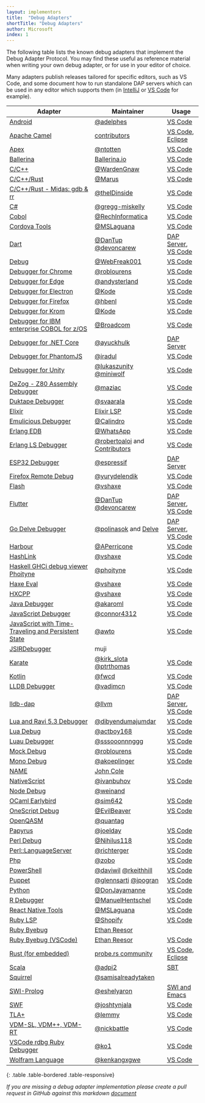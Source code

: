 ```yaml
---
layout: implementors
title:  "Debug Adapters"
shortTitle: "Debug Adapters"
author: Microsoft
index: 1
---
```


The following table lists the known debug adapters that implement the Debug Adapter Protocol. You may find these useful as reference material when writing your own debug adapter, or for use in your editor of choice.

Many adapters publish releases tailored for specific editors, such as VS Code, and some document how to run standalone DAP servers which can be used in any editor which supports them (in [IntelliJ](https://www.jetbrains.com/help/idea/configuring-third-party-tools.html) or [VS Code](https://code.visualstudio.com/api/extension-guides/debugger-extension#development-setup-for-mock-debug) for example).

| Adapter | Maintainer | Usage |
|---------|------------|-------|
[Android](https://github.com/adelphes/android-dev-ext)|[@adelphes](https://github.com/adelphes)|[VS Code](https://marketplace.visualstudio.com/items?itemName=adelphes.android-dev-ext)
[Apache Camel](https://github.com/camel-tooling/camel-debug-adapter)|[contributors](https://github.com/camel-tooling/camel-debug-adapter/graphs/contributors)|[VS Code](https://marketplace.visualstudio.com/items?itemName=redhat.vscode-debug-adapter-apache-camel), [Eclipse](https://marketplace.eclipse.org/content/textual-debugging-apache-camel)
[Apex](https://github.com/forcedotcom/salesforcedx-vscode)|[@ntotten](https://github.com/ntotten)|[VS Code](https://marketplace.visualstudio.com/items?itemName=salesforce.salesforcedx-vscode-apex-debugger)
[Ballerina](https://github.com/ballerina-platform/ballerina-lang/)|[Ballerina.io](https://ballerina.io/)|[VS Code](https://marketplace.visualstudio.com/items?itemName=wso2.ballerina) |
[C/C++](https://github.com/Microsoft/vscode-cpptools)|[@WardenGnaw](https://github.com/WardenGnaw)|[VS Code](https://marketplace.visualstudio.com/items?itemName=ms-vscode.cpptools)
[C/C++/Rust](https://github.com/Marus/cortex-debug)|[@Marus](https://github.com/Marus)|[VS Code](https://marketplace.visualstudio.com/items?itemName=marus25.cortex-debug)
[C/C++/Rust - Midas: gdb & rr](https://github.com/farre/midas)|[@theIDinside](https://github.com/theIDinside)|[VS Code](https://marketplace.visualstudio.com/items?itemName=farrese.midas)
[C#](https://github.com/OmniSharp/omnisharp-vscode)|[@gregg-miskelly](https://github.com/gregg-miskelly)|[VS Code](https://marketplace.visualstudio.com/items?itemName=ms-vscode.csharp)
[Cobol](https://github.com/RechInformatica/rech-cobol-debugger)|[@RechInformatica](https://github.com/RechInformatica)|[VS Code](https://marketplace.visualstudio.com/items?itemName=rechinformatica.rech-cobol-debugger)
[Cordova Tools](https://github.com/Microsoft/vscode-cordova)|[@MSLaguana](https://github.com/MSLaguana)|[VS Code](https://marketplace.visualstudio.com/items?itemName=vsmobile.cordova-tools)
[Dart](https://github.com/dart-lang/sdk)|[@DanTup](https://github.com/DanTup) [@devoncarew](https://github.com/devoncarew)|[DAP Server](https://github.com/dart-lang/sdk/blob/master/pkg/dds/tool/dap/README.md), [VS Code](https://marketplace.visualstudio.com/items?itemName=Dart-Code.dart-code)
[Debug](https://github.com/WebFreak001/code-debug)|[@WebFreak001](https://github.com/WebFreak001)|[VS Code](https://marketplace.visualstudio.com/items?itemName=webfreak.debug)
[Debugger for Chrome](https://github.com/microsoft/vscode-chrome-debug)|[@roblourens](https://github.com/roblourens)|[VS Code](https://marketplace.visualstudio.com/items?itemName=msjsdiag.debugger-for-chrome)
[Debugger for Edge](https://github.com/Microsoft/vscode-edge-debug2)|[@andysterland](https://github.com/andysterland)|[VS Code](https://marketplace.visualstudio.com/items?itemName=msjsdiag.debugger-for-edge)
[Debugger for Electron](https://github.com/Kode/vscode-electron-debug)|[@Kode](https://github.com/Kode)|[VS Code](https://marketplace.visualstudio.com/items?itemName=kodetech.electron-debug)
[Debugger for Firefox](https://github.com/hbenl/vscode-firefox-debug)|[@hbenl](https://github.com/hbenl)|[VS Code](https://marketplace.visualstudio.com/items?itemName=hbenl.vscode-firefox-debug)
[Debugger for Krom](https://github.com/Kode/vscode-krom-debug)|[@Kode](https://github.com/Kode)|[VS Code](https://marketplace.visualstudio.com/items?itemName=kodetech.krom-debug)
[Debugger for IBM enterprise COBOL for z/OS](https://github.com/BroadcomMFD/debugger-for-mainframe)|[@Broadcom](https://www.broadcom.com)|[VS Code](https://marketplace.visualstudio.com/items?itemName=broadcomMFD.debugger-for-mainframe)
[Debugger for .NET Core](https://github.com/Samsung/netcoredbg)|[@ayuckhulk](https://github.com/ayuckhulk)|[DAP Server](https://github.com/Samsung/netcoredbg/blob/master/doc/cli.md)
[Debugger for PhantomJS](https://github.com/iradul/vscode-phantomjs-debug)|[@iradul](https://github.com/iradul)|[VS Code](https://marketplace.visualstudio.com/items?itemName=iradul.debugger-for-phantomjs)
[Debugger for Unity](https://github.com/Unity-Technologies/vscode-unity-debug)|[@lukaszunity](https://github.com/lukaszunity) [@miniwolf](https://github.com/miniwolf)|[VS Code](https://marketplace.visualstudio.com/items?itemName=Unity.unity-debug)
[DeZog - Z80 Assembly Debugger](https://github.com/maziac/dezog)|[@maziac](https://github.com/maziac)|[VS Code](https://marketplace.visualstudio.com/items?itemName=maziac.dezog)
[Duktape Debugger](https://github.com/svaarala/duktape)|[@svaarala](https://github.com/svaarala)|[VS Code](https://marketplace.visualstudio.com/items?itemName=HaroldBrenes.duk-debug)
[Elixir](https://github.com/elixir-lsp/elixir-ls)|[Elixir LSP](https://github.com/elixir-lsp)|[VS Code](https://marketplace.visualstudio.com/items?itemName=JakeBecker.elixir-ls)
[Emulicious Debugger](https://github.com/Calindro/emulicious-debugger)|[@Calindro](https://github.com/Calindro)|[VS Code](https://marketplace.visualstudio.com/items?itemName=emulicious.emulicious-debugger)
[Erlang EDB](https://github.com/whatsapp/edb)|[@WhatsApp](https://github.com/WhatsApp)|[VS Code](https://marketplace.visualstudio.com/items?itemName=erlang-language-platform.erlang-language-platform)
[Erlang LS Debugger](https://github.com/erlang-ls/erlang_ls)|[@robertoaloi](https://github.com/robertoaloi) and [Contributors](https://github.com/erlang-ls/erlang_ls/graphs/contributors)|[VS Code](https://marketplace.visualstudio.com/items?itemName=erlang-ls.erlang-ls)
[ESP32 Debugger](https://github.com/espressif/esp-debug-adapter)|[@espressif](https://github.com/espressif)|[DAP Server](https://github.com/espressif/esp-debug-adapter#usage)
[Firefox Remote Debug](https://github.com/yurydelendik/vscode-ff-debug)|[@yurydelendik](https://github.com/yurydelendik)|[VS Code](https://marketplace.visualstudio.com/items?itemName=yurydelendik.firefox-debug)
[Flash](https://github.com/vshaxe/flash-debugger)|[@vshaxe](https://github.com/vshaxe/)|[VS Code](https://marketplace.visualstudio.com/items?itemName=vshaxe.haxe-debug)
[Flutter](https://github.com/flutter/flutter)|[@DanTup](https://github.com/DanTup) [@devoncarew](https://github.com/devoncarew)|[DAP Server](https://github.com/flutter/flutter/blob/master/packages/flutter_tools/lib/src/debug_adapters/README.md), [VS Code](https://marketplace.visualstudio.com/items?itemName=Dart-Code.flutter)
[Go Delve Debugger](https://github.com/go-delve/delve/tree/master/service/dap)| [@polinasok](https://github.com/polinasok) and [Delve](https://github.com/go-delve)| [DAP Server](https://github.com/go-delve/delve/tree/master/Documentation/api/dap), [VS Code](https://github.com/golang/vscode-go/blob/master/docs/debugging.md)
[Harbour](https://github.com/APerricone/harbourCodeExtension)|[@APerricone](https://github.com/APerricone)|[VS Code](https://marketplace.visualstudio.com/items?itemName=aperricone.harbour)
[HashLink](https://github.com/vshaxe/hashlink-debugger)|[@vshaxe](https://github.com/vshaxe/)|[VS Code](https://marketplace.visualstudio.com/items?itemName=HaxeFoundation.haxe-hl)
[Haskell GHCi debug viewer Phoityne](https://github.com/phoityne/phoityne-vscode)|[@phoityne](https://github.com/phoityne)|[VS Code](https://marketplace.visualstudio.com/items?itemName=phoityne.phoityne-vscode)
[Haxe Eval](https://github.com/vshaxe/eval-debugger)|[@vshaxe](https://github.com/vshaxe/)|[VS Code](https://marketplace.visualstudio.com/items?itemName=nadako.vshaxe)
[HXCPP](https://github.com/vshaxe/hxcpp-debugger)|[@vshaxe](https://github.com/vshaxe/)|[VS Code](https://marketplace.visualstudio.com/items?itemName=vshaxe.hxcpp-debugger)
[Java Debugger](https://github.com/Microsoft/vscode-java-debug)|[@akaroml](https://github.com/akaroml)|[VS Code](https://marketplace.visualstudio.com/items?itemName=vscjava.vscode-java-debug)
[JavaScript Debugger](https://github.com/microsoft/vscode-js-debug)|[@connor4312](https://github.com/connor4312)|[VS Code](https://marketplace.visualstudio.com/items?itemName=ms-vscode.js-debug)
[JavaScript with Time-Traveling and Persistent State](https://github.com/awto/effectfuljs/tree/master/packages/vscode-debugger)|[@awto](https://github.com/awto)|[VS Code](https://marketplace.visualstudio.com/items?itemName=effectful.debugger)
[JSIRDebugger](https://marketplace.visualstudio.com/items?itemName=muji.jsirdebugger)|muji
[Karate](https://github.com/intuit/karate/tree/develop/karate-core/src/main/java/com/intuit/karate/debug)|[@kirk_slota](https://twitter.com/kirk_slota) [@ptrthomas](https://twitter.com/ptrthomas)|[VS Code](https://marketplace.visualstudio.com/items?itemName=kirkslota.karate-runner)
[Kotlin](https://github.com/fwcd/kotlin-debug-adapter)|[@fwcd](https://github.com/fwcd)|[VS Code](https://marketplace.visualstudio.com/items?itemName=fwcd.kotlin)
[LLDB Debugger](https://github.com/vadimcn/vscode-lldb)|[@vadimcn](https://github.com/vadimcn)|[VS Code](https://marketplace.visualstudio.com/items?itemName=vadimcn.vscode-lldb)
[lldb-dap](https://github.com/llvm/llvm-project/tree/main/lldb/tools/lldb-dap)|[@llvm](https://github.com/llvm)|[DAP Server](https://github.com/llvm/llvm-project/tree/main/lldb/tools/lldb-dap), [VS Code](https://marketplace.visualstudio.com/items?itemName=llvm-vs-code-extensions.lldb-dap)
[Lua and Ravi 5.3 Debugger](https://github.com/dibyendumajumdar/ravi-vscode-debugger)|[@dibyendumajumdar](https://github.com/dibyendumajumdar)|[VS Code](https://marketplace.visualstudio.com/items?itemName=ravilang.ravi-debug)
[Lua Debug](https://github.com/actboy168/lua-debug)|[@actboy168](https://github.com/actboy168)|[VS Code](https://marketplace.visualstudio.com/items?itemName=actboy168.lua-debug)
[Luau Debugger](https://github.com/sssooonnnggg/luau-debugger)|[@sssooonnnggg](https://github.com/sssooonnnggg)|[VS Code](https://marketplace.visualstudio.com/items?itemName=sssooonnnggg.luau-debugger)
[Mock Debug](https://github.com/Microsoft/vscode-mock-debug)|[@roblourens](https://github.com/roblourens)|[VS Code](https://marketplace.visualstudio.com/items?itemName=ms-vscode.mock-debug)
[Mono Debug](https://github.com/Microsoft/vscode-mono-debug)|[@akoeplinger](https://github.com/akoeplinger)|[VS Code](https://marketplace.visualstudio.com/items?itemName=ms-vscode.mono-debug)
[NAME](https://github.com/utdscheld/name)|[John Cole](https://personal.utdallas.edu/~John.Cole/)|
[NativeScript](https://github.com/NativeScript/nativescript-vscode-extension/)|[@ivanbuhov](https://github.com/ivanbuhov)|[VS Code](https://marketplace.visualstudio.com/items?itemName=Telerik.nativescript)
[Node Debug](https://github.com/Microsoft/vscode-node-debug)|[@weinand](https://github.com/weinand)|
[OCaml Earlybird](https://github.com/hackwaly/ocamlearlybird)|[@sim642](https://github.com/sim642)|[VS Code](https://marketplace.visualstudio.com/items?itemName=ocamllabs.ocaml-platform)
[OneScript Debug](https://github.com/EvilBeaver/OneScript)|[@EvilBeaver](https://github.com/EvilBeaver)|[VS Code](https://marketplace.visualstudio.com/items?itemName=EvilBeaver.oscript-debug)
[OpenQASM](https://github.com/quantag/qasm-adapter-vscode)|[@quantag](https://github.com/quantag)|
[Papyrus](https://github.com/joelday/papyrus-debug-server)|[@joelday](https://github.com/joelday)|[VS Code](https://marketplace.visualstudio.com/items?itemName=joelday.papyrus-lang-vscode)
[Perl Debug](https://github.com/Nihilus118/vscode-perl-debug)|[@Nihilus118](https://github.com/Nihilus118)|[VS Code](https://marketplace.visualstudio.com/items?itemName=Nihilus118.perl-debugger)
[Perl::LanguageServer](https://github.com/richterger/Perl-LanguageServer)|[@richterger](https://github.com/richterger)|[VS Code](https://marketplace.visualstudio.com/items?itemName=richterger.perl)
[Php](https://github.com/xdebug/vscode-php-debug)|[@zobo](https://github.com/zobo)|[VS Code](https://marketplace.visualstudio.com/items?itemName=xdebug.php-debug)
[PowerShell](https://github.com/PowerShell/vscode-powershell)|[@daviwil](https://github.com/daviwil) [@rkeithhill](https://github.com/rkeithhill)|[VS Code](https://marketplace.visualstudio.com/items?itemName=ms-vscode.PowerShell)
[Puppet](https://github.com/lingua-pupuli/puppet-editor-services)|[@glennsarti](https://github.com/glennsarti) [@jpogran](https://github.com/jpogran)|[VS Code](https://marketplace.visualstudio.com/items?itemName=jpogran.puppet-vscode)
[Python](https://github.com/Microsoft/vscode-python)|[@DonJayamanne](https://github.com/DonJayamanne)|[VS Code](https://marketplace.visualstudio.com/items?itemName=ms-python.python)
[R Debugger](https://github.com/ManuelHentschel/VSCode-R-Debugger)|[@ManuelHentschel](https://github.com/ManuelHentschel)|[VS Code](https://marketplace.visualstudio.com/items?itemName=RDebugger.r-debugger)
[React Native Tools](https://github.com/Microsoft/vscode-react-native/issues)|[@MSLaguana](https://github.com/MSLaguana)|[VS Code](https://marketplace.visualstudio.com/items?itemName=vsmobile.vscode-react-native)
[Ruby LSP](https://github.com/Shopify/ruby-lsp)|[@Shopify](https://github.com/Shopify)|[VS Code](https://marketplace.visualstudio.com/items?itemName=Shopify.ruby-lsp)
[Ruby Byebug](https://rubygems.org/gems/byebug-dap)|[Ethan Reesor](https://gitlab.com/firelizzard)|
[Ruby Byebug (VSCode)](https://gitlab.com/firelizzard/vscode-byebug)|[Ethan Reesor](https://gitlab.com/firelizzard)|[VS Code](https://marketplace.visualstudio.com/items?itemName=ethan-reesor.vscode-byebug)
[Rust (for embedded)](https://github.com/probe-rs/vscode)|[probe.rs community](https://github.com/probe-rs)|[VS Code](https://probe.rs/docs/tools/vscode/), [Eclipse](https://marketplace.eclipse.org/content/eclipse-corrosion-rust-editing-and-debugging)
[Scala](https://github.com/scalacenter/scala-debug-adapter)|[@adpi2](https://github.com/adpi2)|[SBT](https://index.scala-lang.org/scalacenter/scala-debug-adapter)
[Squirrel](https://github.com/samisalreadytaken/sqdbg)|[@samisalreadytaken](https://github.com/samisalreadytaken)|
[SWI-Prolog](https://github.com/eshelyaron/debug_adapter)|[@eshelyaron](https://github.com/eshelyaron)|[SWI and Emacs](https://github.com/eshelyaron/debug_adapter#installation)
[SWF](https://github.com/BowlerHatLLC/vscode-nextgenas)|[@joshtynjala](https://github.com/joshtynjala)|[VS Code](https://marketplace.visualstudio.com/items?itemName=bowlerhatllc.vscode-nextgenas)
[TLA+](https://github.com/tlaplus/vscode-tlaplus)|[@lemmy](https://github.com/lemmy)|[VS Code](https://marketplace.visualstudio.com/items?itemName=alygin.vscode-tlaplus-nightly)
[VDM-SL, VDM++, VDM-RT](https://github.com/nickbattle/vdmj/tree/master/lsp)|[@nickbattle](https://github.com/nickbattle)|[VS Code](https://marketplace.visualstudio.com/items?itemName=jonaskrask.vdm-vscode)
[VSCode rdbg Ruby Debugger](https://github.com/ruby/vscode-rdbg)|[@ko1](https://github.com/ko1)|[VS Code](https://marketplace.visualstudio.com/items?itemName=KoichiSasada.vscode-rdbg)
[Wolfram Language](https://github.com/kenkangxgwe/lsp-wl?tab=readme-ov-file#debug-adapter-features)|[@kenkangxgwe](https://github.com/kenkangxgwe/lsp-wl)|[VS Code](https://marketplace.visualstudio.com/items?itemName=lsp-wl.lsp-wl-client)
{: .table .table-bordered .table-responsive}

*If you are missing a debug adapter implementation please create a pull request in GitHub against this markdown [document](https://github.com/Microsoft/debug-adapter-protocol/blob/main/_implementors/adapters.md)*
